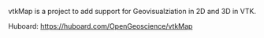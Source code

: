 vtkMap is a project to add support for Geovisualziation in 2D and 3D in VTK. 


Huboard: https://huboard.com/OpenGeoscience/vtkMap
